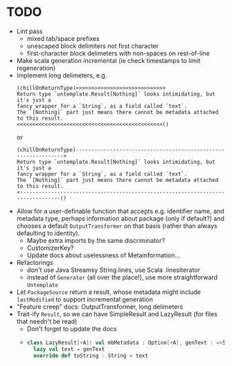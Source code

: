 # TODO

* Lint pass
    - mixed tab/space prefixes
    - unescaped block delimiters not first character
    - first-character block delimeters with non-spaces on rest-of-line
* Make scala generation incremental (ie check timestamps to limit regeneration)
* Implement long delimeters, e.g.
  ```
  (chillOnReturnType)>>>>>>>>>>>>>>>>>>>>>>>>>>>>>
  Return type `untemplate.Result[Nothing]` looks intimidating, but it's just a
  fancy wrapper for a `String`, as a field called `text`.
  The `[Nothing]` part just means there cannot be metadata attached to this result.
  <<<<<<<<<<<<<<<<<<<<<<<<<<<<<<<<<<<<<<<<<<<<<<<()
  ```
  or
  ```
  (chillOnReturnType)--------------------------------------------------------------->
  Return type `untemplate.Result[Nothing]` looks intimidating, but it's just a
  fancy wrapper for a `String`, as a field called `text`.
  The `[Nothing]` part just means there cannot be metadata attached to this result.
  <--------------------------------------------------------------------------------()
  ```
 * Allow for a user-definable function that accepts e.g. identifier name, 
   and metadata type, perhaps information about package (only if default?)
   and chooses a default `OutputTransformer` on that basis (rather than always
   defaulting to identity).
   * Maybe extra imports by the same discriminator?
   * CustomizerKey?
   * Update docs about uselessness of Metainformation...
 * Refactorings
   * don't use Java Streamsy String.lines, use Scala .linesIterator
   * instead of `Generator` (all over the place!), use more straightforward `Untemplate`
 * Let `PackageSource` return a result, whose metadata might include `lastModified`
   to support incremental generation
 * "Feature creep" docs: OutputTransformer, long delimeters
 * Trait-ify `Result`, so we can have SimpleResult and LazyResult 
   (for files that needn't be read)
   * Don't forget to update the docs
   * ```scala
     class LazyResult[+A]( val mbMetadata : Option[+A], genText : =>String ):
       lazy val text = genText
       override def toString : String = text
     ```